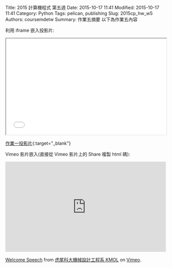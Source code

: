 Title: 2015 計算機程式 第五週
Date: 2015-10-17 11:41
Modified: 2015-10-17 11:41
Category: Python
Tags: pelican, publishing
Slug: 2015cp_hw_w5
Authors: coursemdetw
Summary: 作業五摘要
以下為作業五內容

利用 iframe 嵌入投影片:

<iframe src="w5.html" width="500" height="300"></iframe>

[作業一投影片](w5.html){:target="_blank"}

Vimeo 影片嵌入(直接從 Vimeo 影片上的 Share 複製 html 碼):

<iframe src="https://player.vimeo.com/video/137724068" width="500" height="281" frameborder="0" webkitallowfullscreen mozallowfullscreen allowfullscreen></iframe> <p><a href="https://vimeo.com/137724068">Welcome Speech</a> from <a href="https://vimeo.com/user24079973">虎尾科大機械設計工程系 KMOL</a> on <a href="https://vimeo.com">Vimeo</a>.</p>
